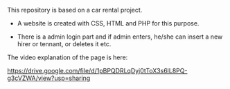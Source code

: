 This repository is based on a car rental project. 

- A website is created with CSS, HTML and PHP for this purpose.

- There is a admin login part and if admin enters, he/she can insert a new hirer or tennant, or deletes it etc.

The video explanation of the page is here:

https://drive.google.com/file/d/1pBPQDRLqDyj0tToX3s6lL8PQ-g3cVZWA/view?usp=sharing
